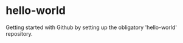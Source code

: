 hello-world
===========

Getting started with Github by setting up the obligatory 'hello-world' repository.
